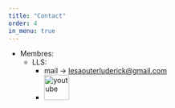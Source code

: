 ```yaml
---
title: "Contact"
order: 4
in_menu: true
---
```

- Membres:
    - LLS:
        - mail -> lesaouterluderick@gmail.com
        - [<img src="{% link images/youtube-icon.svg %}" alt="youtube" width="50" height="50">](https://youtube.com/@lls3754?si=JVCIHCM4MFISzL4h) 